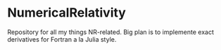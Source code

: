 # NumericalRelativity
Repository for all my things NR-related.
Big plan is to implemente exact derivatives for Fortran a la Julia style.

